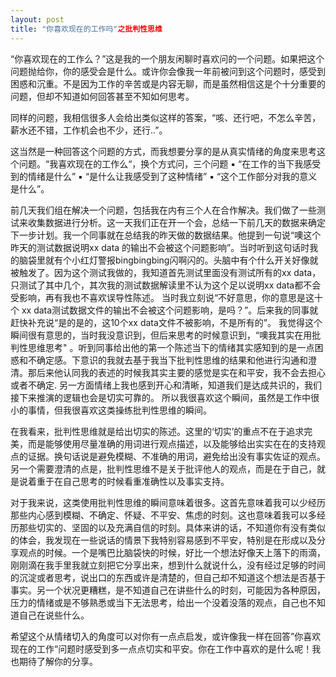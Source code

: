 ```yaml
---
layout: post
title: "你喜欢现在的工作吗"之批判性思维
---
```


“你喜欢现在的工作么？”这是我的一个朋友闲聊时喜欢问的一个问题。如果把这个问题抛给你，你的感受会是什么。或许你会像我一年前被问到这个问题时，感受到困惑和沉重。不是因为工作的辛苦或是内容无聊，而是虽然相信这是个十分重要的问题，但却不知道如何回答甚至不知如何思考。

同样的问题，我相信很多人会给出类似这样的答案，“咳、还行吧，不怎么辛苦，薪水还不错，工作机会也不少，还行..”。

这当然是一种回答这个问题的方式，而我想要分享的是从真实情绪的角度来思考这个问题。“我喜欢现在的工作么“，换个方式问，三个问题
	▪ “在工作的当下我感受到的情绪是什么”
	▪ “是什么让我感受到了这种情绪”
	▪ “这个工作部分对我的意义是什么”。

前几天我们组在解决一个问题，包括我在内有三个人在合作解决。我们做了一些测试来收集数据进行分析。这一天我们正在开一个会，总结一下前几天的数据来确定下一步计划。我一个同事就在总结我的昨天做的数据结果。他提到一句说“噢这个昨天的测试数据说明xx data 的输出不会被这个问题影响”。当时听到这句话时我的脑袋里就有个小红灯警报bingbingbing闪啊闪的。头脑中有个什么开关好像就被触发了。因为这个测试我做的，我知道首先测试里面没有测试所有的xx data，只测试了其中几个，其次我的测试数据解读里不认为这个足以说明xx data都不会受影响，再有我也不喜欢误导性陈述。 当时我立刻说“不好意思，你的意思是这十个 xx data测试数据文件的输出不会被这个问题影响，是吗？”。后来我的同事就赶快补充说“是的是的，这10个xx data文件不被影响，不是所有的”。
我觉得这个瞬间很有意思的，当时我没意识到，但后来思考的时候意识到，“噢我其实在用批判性思维思考" 。听到同事给出他的第一个陈述当下的情绪其实感知到的是一点困惑和不确定感。下意识的我就去基于我当下批判性思维的结果和他进行沟通和澄清。那后来他认同我的表述的时候我其实主要的感觉是实在和平安，我不会去担心或者不确定. 另一方面情绪上我也感到开心和清晰，知道我们是达成共识的，我们接下来推演的逻辑也会是切实可靠的。 
所以我很喜欢这个瞬间，虽然是工作中很小的事情，但我很喜欢这类操练批判性思维的瞬间。

在我看来，批判性思维就是给出切实的陈述。这里的‘切实’的重点不在于追求完美，而是能够使用尽量准确的用词进行观点描述，以及能够给出实实在在的支持观点的证据。换句话说是避免模糊、不准确的用词，避免给出没有事实佐证的观点。另一个需要澄清的点是，批判性思维不是关于批评他人的观点，而是在于自己，就是说着重于在自己思考的时候看重准确性以及事实支持。

对于我来说，这类使用批判性思维的瞬间意味着很多。这首先意味着我可以少经历那些内心感到模糊、不确定、怀疑、不平安、焦虑的时刻。这也意味着我可以多经历那些切实的、坚固的以及充满自信的时刻。具体来讲的话，不知道你有没有类似的体会，我发现在一些说话的情景下我特别容易感到不平安，特别是在形成以及分享观点的时候。一个是嘴巴比脑袋快的时候，好比一个想法好像天上落下的雨滴，刚刚滴在我手里我就立刻把它分享出来，想到什么就说什么，没有经过足够的时间的沉淀或者思考，说出口的东西或许是清楚的，但自己却不知道这个想法是否基于事实。另一个状况更糟糕，是不知道自己在讲些什么的时刻，可能因为各种原因，压力的情绪或是不够熟悉或当下无法思考，给出一个没着没落的观点，自己也不知道自己在说些什么。

希望这个从情绪切入的角度可以对你有一点点启发，或许像我一样在回答”你喜欢现在的工作“问题时感受到多一点点切实和平安。你在工作中喜欢的是什么呢！我也期待了解你的分享。

